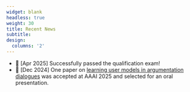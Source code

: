 ```yaml
---
widget: blank
headless: true
weight: 30
title: Recent News
subtitle:
design:
  columns: '2'
---
```


- 🎉 [Apr 2025] Successfully passed the qualification exam!
- 📝 [Dec 2024] One paper on [learning user models in argumentation dialogues]([https://your-link-here.com](https://yeoh-lab.wustl.edu/assets/pdf/aaai-TangV025.pdf)) was accepted at AAAI 2025 and selected for an oral presentation.

